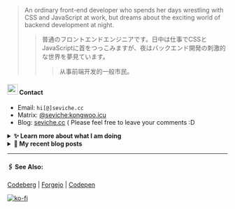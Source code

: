 
> An ordinary front-end developer who spends her days wrestling with CSS and JavaScript at work, but dreams about the exciting world of backend development at night.
>> 	普通のフロントエンドエンジニアです。日中は仕事でCSSとJavaScriptに首をつっこみますが、夜はバックエンド開発の刺激的な世界を夢見ています。
>>>	从事前端开发的一般市民。

####  <img src="https://cdn.discordapp.com/emojis/491270848032800768.png?size=128" style="width:24px;"> Contact  

- Email: `hi[@]seviche.cc`
- Matrix: [@seviche:kongwoo.icu](https://matrix.to/#/@seviche:kongwoo.icu)
- Blog: [seviche.cc](https://seviche.cc) 
  ( Please feel free to leave your comments :D 


<details>
  <summary><b> ✨ Learn more about what I am doing</b>
  </summary>


  
#### 👷 What I'm currently working on

- [importantimport/zeitdose](https://github.com/importantimport/zeitdose) -  (today)
- [runyutech/rainyun-doc](https://github.com/runyutech/rainyun-doc) - 📚 雨云百科的源码，欢迎发起PR，一起来编写吧！ (1 week ago)
- [runyutech/mofang-rcs](https://github.com/runyutech/mofang-rcs) -  (1 week ago)
- [Sevichecc/raycast-mastodon-extension](https://github.com/Sevichecc/raycast-mastodon-extension) - Raycast Extension for Mastodon (1 month ago)
- [evroon/bracket](https://github.com/evroon/bracket) - Selfhosted tournament system with web interface (2 months ago)
  <br>
#### 🌱 My latest projects

- [Sevichecc/unfold](https://github.com/Sevichecc/unfold) - 
- [Sevichecc/devSite](https://github.com/Sevichecc/devSite) - 
- [Sevichecc/raycast-anki-extension](https://github.com/Sevichecc/raycast-anki-extension) - 
- [Sevichecc/Lisp-interpreter-in-TS](https://github.com/Sevichecc/Lisp-interpreter-in-TS) - 
- [Sevichecc/miniflux-injector](https://github.com/Sevichecc/miniflux-injector) - Injects Miniflux search results into search engine pages such as  Google, DuckDuckGo, SearXNG and Brave Search.
  

#### 🔨 My recent Pull Requests


- [Create pull.yml](https://github.com/importantimport/zeitdose/pull/1) on [importantimport/zeitdose](https://github.com/importantimport/zeitdose) (1 month ago)
- [Update zh-CN&#39;s translation #529](https://github.com/evroon/bracket/pull/532) on [evroon/bracket](https://github.com/evroon/bracket) (2 months ago)
- [Fix typo](https://github.com/primefaces/primevue/pull/5029) on [primefaces/primevue](https://github.com/primefaces/primevue) (4 months ago)
- [Update mastodon extension](https://github.com/raycast/extensions/pull/9936) on [raycast/extensions](https://github.com/raycast/extensions) (4 months ago)
- [Add i18n support and  translation for zh-CN](https://github.com/evroon/bracket/pull/394) on [evroon/bracket](https://github.com/evroon/bracket) (4 months ago)


#### 🔭 Latest releases I've contributed to


- [primefaces/primevue](https://github.com/primefaces/primevue) ([4.0.0-beta-2](https://github.com/primefaces/primevue/releases/tag/4.0.0-beta-2), 1 day ago) - Next Generation Vue UI Component Library
- [tabler/tabler-icons](https://github.com/tabler/tabler-icons) ([v3.3.0](https://github.com/tabler/tabler-icons/releases/tag/v3.3.0), 4 days ago) - A set of over 5200 free MIT-licensed high-quality SVG icons for you to use in your web projects.
- [simple-icons/simple-icons](https://github.com/simple-icons/simple-icons) ([11.14.0](https://github.com/simple-icons/simple-icons/releases/tag/11.14.0), 6 days ago) - SVG icons for popular brands
- [runyutech/mofang-rcs](https://github.com/runyutech/mofang-rcs) ([v2.3](https://github.com/runyutech/mofang-rcs/releases/tag/v2.3), 1 week ago) - 
- [nuxt/ui](https://github.com/nuxt/ui) ([v2.15.2](https://github.com/nuxt/ui/releases/tag/v2.15.2), 3 weeks ago) - A UI Library for Modern Web Apps, powered by Vue &amp; Tailwind CSS.
  
#### 📓 Gists I wrote
  

- [nord light theme for Rime](https://gist.github.com/ae49279fbc12b633697e05fd832559e9) (1 year ago)
- [](https://gist.github.com/8bb1c560d5ac7bf3d73176a6e059e7fb) (1 year ago)
- [rss&#43; &amp; miniflux](https://gist.github.com/f5608c4ad52e71d98f6fcf74110369df) (2 years ago)
- [fork from https://github.com/ronilaukkarinen/miniflux-theme-midnight/blob/master/style.css](https://gist.github.com/dd534c114a23bb410baeab3287f134e8) (2 years ago)
- [](https://gist.github.com/6fe4eeed295c832111fd7fbedc58cc05) (2 years ago)
</details>


<details>
  <summary><b> 📜 My recent blog posts</b></summary>
  <br/>


- [我在看什么 · 2023年9月~2024年2月](https://seviche.cc/2024-02-23-reading) (2 months ago)
- [直率](https://seviche.cc/2024-01-22-not-funny) (3 months ago)
- [2023 - 命题作文](https://seviche.cc/2024-01-20-2023) (3 months ago)
- [远程工作相关链接](https://seviche.cc/2023-10-02-remote-work) (7 months ago)
- [Akkoma / Pleroma 的媒体相关配置](https://seviche.cc/2023-09-10-akkoma-media) (7 months ago)
</details>


---

####  🖇️ See Also:
[Codeberg](https://codeberg.org/Sevichecc) | [Forgejo](https://git.kongwoo.icu/seviche) | [Codepen](https://codepen.io/sevichee)

[![ko-fi](https://ko-fi.com/img/githubbutton_sm.svg)](https://ko-fi.com/R6R8LXC9O)
